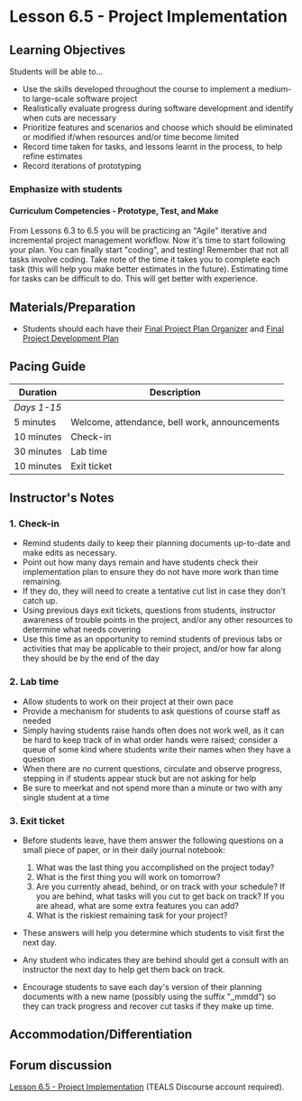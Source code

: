# Lesson 6.5 - Project Implementation

## Learning Objectives

Students will be able to...

- Use the skills developed throughout the course to implement a medium- to large-scale software project
- Realistically evaluate progress during software development and identify when cuts are necessary
- Prioritize features and scenarios and choose which should be eliminated or modified if/when resources and/or time become limited
- Record time taken for tasks, and lessons learnt in the process, to help refine estimates
- Record iterations of prototyping

### Emphasize with students

#### Curriculum Competencies - Prototype, Test, and Make

From Lessons 6.3 to 6.5 you will be practicing an "Agile" iterative and incremental project management workflow.  Now it's time to start following your plan.  You can finally start "coding", and testing!   Remember that not all tasks involve coding.  Take note of the time it takes you to complete each task (this will help you make better estimates in the future).   Estimating time for tasks can be difficult to do.  This will get better with experience.

## Materials/Preparation

- Students should each have their [Final Project Plan Organizer][] and [Final Project Development Plan][]

## Pacing Guide

| Duration      | Description                                   |
| ------------- | --------------------------------------------- |
| _Days 1-15_   |                                               |
| 5 minutes     | Welcome, attendance, bell work, announcements |
| 10 minutes    | Check-in                                      |
| 30 minutes    | Lab time                                      |
| 10 minutes    | Exit ticket                                   |

## Instructor's Notes

### 1.  Check-in

- Remind students daily to keep their planning documents up-to-date and make edits as necessary.  
- Point out how many days remain and have students check their implementation plan to ensure they do not have more work than time remaining.
- If they do, they will need to create a tentative cut list in case they don't catch up.
- Using previous days exit tickets, questions from students, instructor awareness of trouble points in the project, and/or any other resources to determine what needs covering
- Use this time as an opportunity to remind students of previous labs or activities that may be applicable to their project, and/or how far along they should be by the end of the day

### 2.  Lab time

- Allow students to work on their project at their own pace
- Provide a mechanism for students to ask questions of course staff as needed
- Simply having students raise hands often does not work well, as it can be hard to keep track of in what order hands were raised; consider a queue of some kind where students write their names when they have a question
- When there are no current questions, circulate and observe progress, stepping in if students appear stuck but are not asking for help
- Be sure to meerkat and not spend more than a minute or two with any single student at a time

### 3.  Exit ticket

- Before students leave, have them answer the following questions on a small piece of paper, or in their daily journal notebook:

  1. What was the last thing you accomplished on the project today?
  2. What is the first thing you will work on tomorrow?
  3. Are you currently ahead, behind, or on track with your schedule?  If you are behind, what tasks will you cut to get back on track?  If you are ahead, what are some extra features you can add?
  4. What is the riskiest remaining task for your project?

- These answers will help you determine which students to visit first the next day.
- Any student who indicates they are behind should get a consult with an instructor the next day to help get them back on track.
- Encourage students to save each day's version of their planning documents with a new name (possibly using the suffix "_mmdd") so they can track progress and recover cut tasks if they make up time.

## Accommodation/Differentiation

## Forum discussion

[Lesson 6.5 - Project Implementation](http://forums.tealsk12.org/c/intro-unit-6/lesson-6-5-project-implementation) (TEALS Discourse account required).

[Final Project Plan Organizer]: https://github.com/TEALSK12/introduction-to-computer-science/blob/master/Final%20Project%20Plan%20Organizer.docx?raw=true
[Final Project Development Plan]: https://github.com/TEALSK12/introduction-to-computer-science/blob/master/Final%20Project%20Development%20Plan.docx?raw=true
